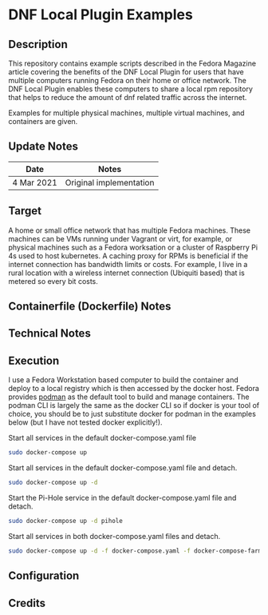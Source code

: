 DNF Local Plugin Examples
==================

## Description

This repository contains example scripts described in the Fedora Magazine article covering the benefits of the DNF Local Plugin for users that have multiple computers running Fedora on their home or office network. The DNF Local Plugin enables these computers to share a local rpm repository that helps to reduce the amount of dnf related traffic across the internet.

Examples for multiple physical machines, multiple virtual machines, and containers are given.

## Update Notes
Date        | Notes
----------  | -------------------------------
4 Mar 2021  | Original implementation

## Target
A home or small office network that has multiple Fedora machines. These machines can be VMs running under Vagrant or virt, for example, or physical machines such as a Fedora worksation or a cluster of Raspberry Pi 4s used to host kubernetes. A caching proxy for RPMs is beneficial if the internet connection has bandwidth limits or costs. For example, I live in a rural location with a wireless internet connection (Ubiquiti based) that is metered so every bit costs.

## Containerfile (Dockerfile) Notes


## Technical Notes


## Execution

I use a Fedora Workstation based computer to build the container and deploy to a local registry which is then accessed by the docker host. Fedora provides [podman](https://podman.io) as the default tool to build and manage containers. The podman CLI is largely the same as the docker CLI so if docker is your tool of choice, you should be to just substitute docker for podman in the examples below (but I have not tested docker explicitly!).

Start all services in the default docker-compose.yaml file
```bash
sudo docker-compose up
```

Start all services in the default docker-compose.yaml file and detach.
```bash
sudo docker-compose up -d
```

Start the Pi-Hole service in the default docker-compose.yaml file and detach.
```bash
sudo docker-compose up -d pihole
```

Start all services in both docker-compose.yaml files and detach.
```bash
sudo docker-compose up -d -f docker-compose.yaml -f docker-compose-farmos.yaml
```

## Configuration


## Credits

